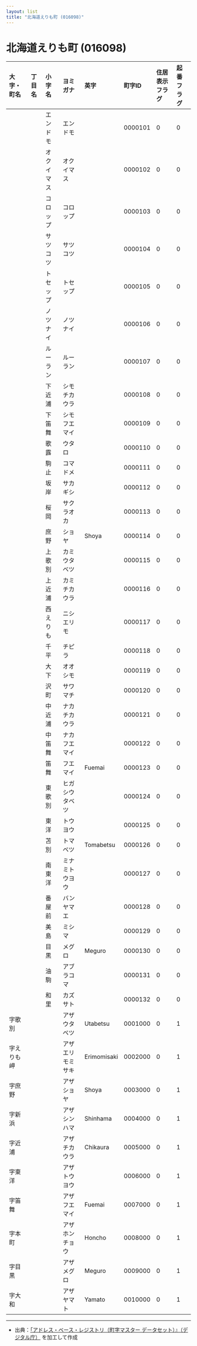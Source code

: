 ```yaml
---
layout: list
title: "北海道えりも町 (016098)"
---
```


# 北海道えりも町 (016098)

| 大字・町名 | 丁目名 | 小字名 | ヨミガナ | 英字 | 町字ID | 住居表示フラグ | 起番フラグ |
|:---|:---|:---|:---|:---|:---|:---|:---|
|  |  | エンドモ | エンドモ |  | 0000101 | 0 | 0 |
|  |  | オクイマス | オクイマス |  | 0000102 | 0 | 0 |
|  |  | コロップ | コロップ |  | 0000103 | 0 | 0 |
|  |  | サツコツ | サツコツ |  | 0000104 | 0 | 0 |
|  |  | トセップ | トセップ |  | 0000105 | 0 | 0 |
|  |  | ノツナイ | ノツナイ |  | 0000106 | 0 | 0 |
|  |  | ルーラン | ルーラン |  | 0000107 | 0 | 0 |
|  |  | 下近浦 | シモチカウラ |  | 0000108 | 0 | 0 |
|  |  | 下笛舞 | シモフエマイ |  | 0000109 | 0 | 0 |
|  |  | 歌露 | ウタロ |  | 0000110 | 0 | 0 |
|  |  | 駒止 | コマドメ |  | 0000111 | 0 | 0 |
|  |  | 坂岸 | サカギシ |  | 0000112 | 0 | 0 |
|  |  | 桜岡 | サクラオカ |  | 0000113 | 0 | 0 |
|  |  | 庶野 | ショヤ | Shoya | 0000114 | 0 | 0 |
|  |  | 上歌別 | カミウタベツ |  | 0000115 | 0 | 0 |
|  |  | 上近浦 | カミチカウラ |  | 0000116 | 0 | 0 |
|  |  | 西えりも | ニシエリモ |  | 0000117 | 0 | 0 |
|  |  | 千平 | チピラ |  | 0000118 | 0 | 0 |
|  |  | 大下 | オオシモ |  | 0000119 | 0 | 0 |
|  |  | 沢町 | サワマチ |  | 0000120 | 0 | 0 |
|  |  | 中近浦 | ナカチカウラ |  | 0000121 | 0 | 0 |
|  |  | 中笛舞 | ナカフエマイ |  | 0000122 | 0 | 0 |
|  |  | 笛舞 | フエマイ | Fuemai | 0000123 | 0 | 0 |
|  |  | 東歌別 | ヒガシウタベツ |  | 0000124 | 0 | 0 |
|  |  | 東洋 | トウヨウ |  | 0000125 | 0 | 0 |
|  |  | 苫別 | トマベツ | Tomabetsu | 0000126 | 0 | 0 |
|  |  | 南東洋 | ミナミトウヨウ |  | 0000127 | 0 | 0 |
|  |  | 番屋前 | バンヤマエ |  | 0000128 | 0 | 0 |
|  |  | 美島 | ミシマ |  | 0000129 | 0 | 0 |
|  |  | 目黒 | メグロ | Meguro | 0000130 | 0 | 0 |
|  |  | 油駒 | アブラコマ |  | 0000131 | 0 | 0 |
|  |  | 和里 | カズサト |  | 0000132 | 0 | 0 |
| 字歌別 |  |  | アザウタベツ | Utabetsu | 0001000 | 0 | 1 |
| 字えりも岬 |  |  | アザエリモミサキ | Erimomisaki | 0002000 | 0 | 1 |
| 字庶野 |  |  | アザショヤ | Shoya | 0003000 | 0 | 1 |
| 字新浜 |  |  | アザシンハマ | Shinhama | 0004000 | 0 | 1 |
| 字近浦 |  |  | アザチカウラ | Chikaura | 0005000 | 0 | 1 |
| 字東洋 |  |  | アザトウヨウ |  | 0006000 | 0 | 1 |
| 字笛舞 |  |  | アザフエマイ | Fuemai | 0007000 | 0 | 1 |
| 字本町 |  |  | アザホンチョウ | Honcho | 0008000 | 0 | 1 |
| 字目黒 |  |  | アザメグロ | Meguro | 0009000 | 0 | 1 |
| 字大和 |  |  | アザヤマト | Yamato | 0010000 | 0 | 1 |

---

- 出典：[「アドレス・ベース・レジストリ（町字マスター データセット）』（デジタル庁）](https://www.digital.go.jp/policies/base_registry_address/) を加工して作成